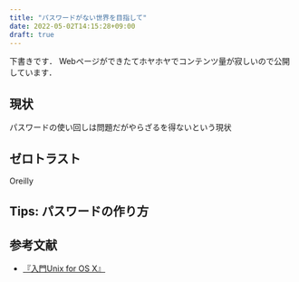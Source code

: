 ```yaml
---
title: "パスワードがない世界を目指して"
date: 2022-05-02T14:15:28+09:00
draft: true
---
```


下書きです．
Webページができたてホヤホヤでコンテンツ量が寂しいので公開しています．

## 現状

パスワードの使い回しは問題だがやらざるを得ないという現状

## ゼロトラスト

Oreilly

## Tips: パスワードの作り方

## 参考文献

- [『入門Unix for OS X』](https://www.amazon.co.jp/%E5%85%A5%E9%96%80-Unix-OS-X-%E7%AC%AC5%E7%89%88/dp/4873116449)
